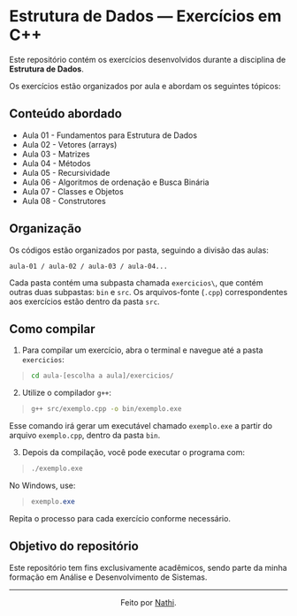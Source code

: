 # Estrutura de Dados — Exercícios em C++

Este repositório contém os exercícios desenvolvidos durante a disciplina de **Estrutura de Dados**.

Os exercícios estão organizados por aula e abordam os seguintes tópicos:

## Conteúdo abordado

- Aula 01 - Fundamentos para Estrutura de Dados
- Aula 02 - Vetores (arrays)
- Aula 03 - Matrizes
- Aula 04 - Métodos
- Aula 05 - Recursividade
- Aula 06 - Algoritmos de ordenação e Busca Binária
- Aula 07 - Classes e Objetos
- Aula 08 - Construtores

## Organização

Os códigos estão organizados por pasta, seguindo a divisão das aulas:

```text
aula-01 / aula-02 / aula-03 / aula-04...
```

Cada pasta contém uma subpasta chamada `exercicios\`, que contém outras duas subpastas: `bin` e `src`. Os arquivos-fonte (`.cpp`) correspondentes aos exercícios estão dentro da pasta `src`.

## Como compilar

1. Para compilar um exercício, abra o terminal e navegue até a pasta `exercicios`:

>```bash
>cd aula-[escolha a aula]/exercicios/
>```

2. Utilize o compilador `g++`:

>```bash
>g++ src/exemplo.cpp -o bin/exemplo.exe
>```

Esse comando irá gerar um executável chamado `exemplo.exe` a partir do arquivo `exemplo.cpp`, dentro da pasta `bin`.

3. Depois da compilação, você pode executar o programa com:

>```bash
>./exemplo.exe
>```

No Windows, use:

>```powershell
>exemplo.exe
>```

Repita o processo para cada exercício conforme necessário.

## Objetivo do repositório

Este repositório tem fins exclusivamente acadêmicos, sendo parte da minha formação em Análise e Desenvolvimento de Sistemas.

---

<div align="center">Feito por <a href="https://github.com/nathaliacappellini">Nathi</a>.</div>
